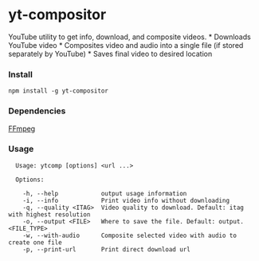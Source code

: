 # yt-compositor
YouTube utility to get info, download, and composite videos.
    * Downloads YouTube video
    * Composites video and audio into a single file (if stored separately by YouTube)
    * Saves final video to desired location

### Install
`npm install -g yt-compositor`

### Dependencies
[FFmpeg](https://www.ffmpeg.org/)

### Usage
```
  Usage: ytcomp [options] <url ...>

  Options:

    -h, --help            output usage information
    -i, --info            Print video info without downloading
    -q, --quality <ITAG>  Video quality to download. Default: itag with highest resolution
    -o, --output <FILE>   Where to save the file. Default: output.<FILE_TYPE>
    -w, --with-audio      Composite selected video with audio to create one file
    -p, --print-url       Print direct download url
```
